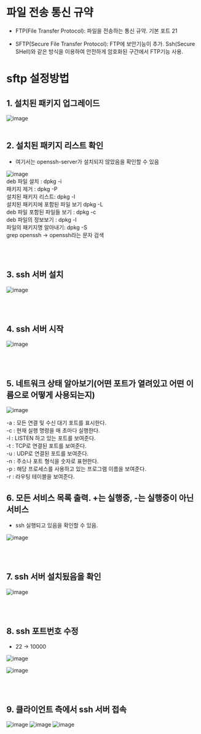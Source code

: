 # 파일 전송 통신 규약
- FTP(File Transfer Protocol): 파일을 전송하는 통신 규약. 기본 포트 21

- SFTP(Secure File Transfer Protocol): FTP에 보안기능이 추가. Ssh(Secure SHell)와 같은 방식을 이용하여 안전하게 암호화된 구간에서 FTP기능 사용. 

# sftp 설정방법
## 1. 설치된 패키지 업그레이드 


![image](https://user-images.githubusercontent.com/44438752/62205910-84d81f00-b3cb-11e9-8ee9-22c619ae7c41.png)
<br/><br/>

## 2. 설치된 패키지 리스트 확인
- 여기서는 openssh-server가 설치되지 않았음을 확인할 수 있음


![image](https://user-images.githubusercontent.com/44438752/62205588-be5c5a80-b3ca-11e9-96ec-f31045fd04d5.png)
<br/>
deb 파일 설치 : dpkg -i <file name.deb> 
<br/>
패키지 제거 : dpkg -P <package nae>
<br/>
설치된 패키지 리스트: dpkg -l
<br/>
설치된 패키지에 포함된 파일 보기 dpkg -L <package name>
<br/>
deb 파일 포함된 파일들 보기 : dpkg -c <file name.deb>
<br/>
deb 파일의 정보보기 : dpkg -l <file name.deb>
<br/>
파일의 패키지명 알아내기: dpkg -S <file name>
<br/>
grep openssh -> openssh라는 문자 검색

<br/><br/>

## 3. ssh 서버 설치


![image](https://user-images.githubusercontent.com/44438752/62206089-fadc8600-b3cb-11e9-94dd-596fb9682817.png)

<br/><br/>

## 4. ssh 서버 시작


![image](https://user-images.githubusercontent.com/44438752/62206129-10ea4680-b3cc-11e9-8d4e-2dd4ee0af354.png)

<br/><br/>
## 5. 네트워크 상태 알아보기(어떤 포트가 열려있고 어떤 이름으로 어떻게 사용되는지)

![image](https://user-images.githubusercontent.com/44438752/62206176-2a8b8e00-b3cc-11e9-9f19-1688a5cd10e6.png)

-a : 모든 연결 및 수신 대기 포트를 표시한다.
<br/>
-c : 현재 실행 명령을 매 초마다 실행한다.
<br/>
-l : LISTEN 하고 있는 포트를 보여준다.
<br/>
-t : TCP로 연결된 포트를 보여준다.
<br/>
-u : UDP로 연결된 포트를 보여준다.
<br/>
-n : 주소나 포트 형식을 숫자로 표현한다.
<br/>
-p : 해당 프로세스를 사용하고 있는 프로그램 이름을 보여준다.
<br/>
-r : 라우팅 테이블을 보여준다.

## 6. 모든 서비스 목록 출력. +는 실행중, -는 실행중이 아닌 서비스
- ssh 실행되고 있음을 확인할 수 있음.


![image](https://user-images.githubusercontent.com/44438752/62206286-6b83a280-b3cc-11e9-83d4-4f7a71892090.png)

<br/><br/>

## 7. ssh 서버 설치됬음을 확인


![image](https://user-images.githubusercontent.com/44438752/62206313-7b9b8200-b3cc-11e9-93d9-ceb0baaf16a1.png)

<br/><br/>

## 8. ssh 포트번호 수정
- 22 -> 10000


![image](https://user-images.githubusercontent.com/44438752/62206374-a2f24f00-b3cc-11e9-8bd6-851b37a42c80.png)

![image](https://user-images.githubusercontent.com/44438752/62206398-ae457a80-b3cc-11e9-933c-f7e6104b1213.png)

<br/><br/>

## 9. 클라이언트 측에서 ssh 서버 접속
![image](https://user-images.githubusercontent.com/44438752/62206459-d3d28400-b3cc-11e9-97d9-9f1ccec980bc.png)
![image](https://user-images.githubusercontent.com/44438752/62206484-e220a000-b3cc-11e9-89fc-fc42e874b8b1.png)
![image](https://user-images.githubusercontent.com/44438752/62206496-e8af1780-b3cc-11e9-996d-3e4cf3e2184e.png)
